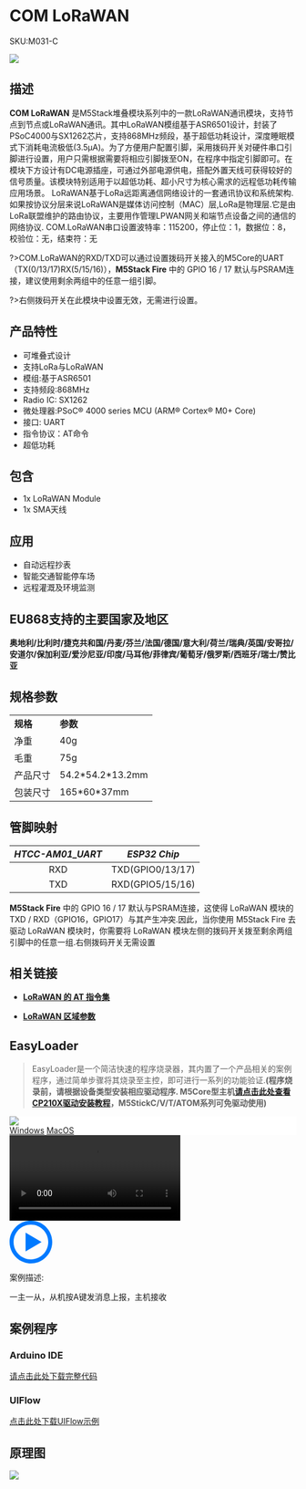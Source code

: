 # COM LoRaWAN

<el-tag effect="plain">SKU:M031-C</el-tag>

<div class="product_pic"><img src="assets/img/product_pics/module/com_lorawan/com.lorawan.webp"></div>

## 描述

**COM LoRaWAN** 是M5Stack堆叠模块系列中的一款LoRaWAN通讯模块，支持节点到节点或LoRaWAN通讯。其中LoRaWAN模组基于ASR6501设计，封装了PSoC4000与SX1262芯片，支持868MHz频段，基于超低功耗设计，深度睡眠模式下消耗电流极低(3.5μA)。为了方便用户配置引脚，采用拨码开关对硬件串口引脚进行设置，用户只需根据需要将相应引脚拨至ON，在程序中指定引脚即可。在模块下方设计有DC电源插座，可通过外部电源供电，搭配外置天线可获得较好的信号质量。该模块特别适用于以超低功耗、超小尺寸为核心需求的远程低功耗传输应用场景。
LoRaWAN基于LoRa远距离通信网络设计的一套通讯协议和系统架构.如果按协议分层来说LoRaWAN是媒体访问控制（MAC）层,LoRa是物理层.它是由LoRa联盟维护的路由协议，主要用作管理LPWAN网关和端节点设备之间的通信的网络协议.
COM.LoRaWAN串口设置波特率：115200，停止位：1，数据位：8，校验位：无，结束符：无

?>COM.LoRaWAN的RXD/TXD可以通过设置拨码开关接入的M5Core的UART（TX(0/13/17)RX(5/15/16)），**M5Stack Fire** 中的 GPIO 16 / 17 默认与PSRAM连接，建议使用剩余两组中的任意一组引脚。

?>右侧拨码开关在此模块中设置无效，无需进行设置。

## 产品特性

-  可堆叠式设计
-  支持LoRa与LoRaWAN
-  模组:基于ASR6501
-  支持频段:868MHz
-  Radio IC: SX1262
-  微处理器:PSoC® 4000 series MCU (ARM® Cortex® M0+ Core)
-  接口: UART
-  指令协议：AT命令
-  超低功耗

## 包含

-  1x LoRaWAN Module
-  1x SMA天线

## 应用

-  自动远程抄表
-  智能交通智能停车场
-  远程灌溉及环境监测

## EU868支持的主要国家及地区

**奥地利/比利时/捷克共和国/丹麦/芬兰/法国/德国/意大利/荷兰/瑞典/英国/安哥拉/安道尔/保加利亚/爱沙尼亚/印度/马耳他/菲律宾/葡萄牙/俄罗斯/西班牙/瑞士/赞比亚**

## 规格参数

<table>
   <tr style="font-weight:bold">
      <td>规格</td>
      <td>参数</td>
   </tr>
   <tr>
      <td>净重</td>
      <td>40g</td>
   </tr>
   <tr>
      <td>毛重</td>
      <td>75g</td>
   </tr>
   <tr>
      <td>产品尺寸</td>
      <td>54.2*54.2*13.2mm</td>
   </tr>
   <tr>
      <td>包装尺寸</td>
      <td>165*60*37mm</td>
   </tr>
 </table>

## 管脚映射

| *HTCC-AM01_UART* | *ESP32 Chip* |
| :----------: |:------------: |
| RXD       | TXD(GPIO0/13/17)    |
| TXD      | RXD(GPIO5/15/16)     |

**M5Stack Fire** 中的 GPIO 16 / 17 默认与PSRAM连接，这使得 LoRaWAN 模块的TXD / RXD（GPIO16，GPIO17）与其产生冲突.因此，当你使用 M5Stack Fire 去驱动 LoRaWAN 模块时，你需要将 LoRaWAN 模块左侧的拨码开关拨至剩余两组引脚中的任意一组.右侧拨码开关无需设置

## 相关链接

- **[LoRaWAN 的 AT 指令集](https://m5stack.oss-cn-shenzhen.aliyuncs.com/resource/docs/datasheet/module/CubeCell_Series_AT_Command_User_Manual_V0.5.pdf)**

- **[LoRaWAN 区域参数](https://m5stack.oss-cn-shenzhen.aliyuncs.com/resource/docs/datasheet/module/lorawantm_regional_parameters_v1.1rb_-_final.pdf)**

## EasyLoader

>EasyLoader是一个简洁快速的程序烧录器，其内置了一个产品相关的案例程序，通过简单步骤将其烧录至主控，即可进行一系列的功能验证.**(程序烧录前，请根据设备类型安装相应驱动程序. M5Core型主机[请点击此处查看CP210X驱动安装教程](zh_CN/arduino/arduino_development?id=安装串口驱动)，M5StickC/V/T/ATOM系列可免驱动使用)**

<div class="easyloader-box">
    <div style="background-color:white;">
        <div><img src="https://m5stack.oss-cn-shenzhen.aliyuncs.com/image/easyloader_intro.webp"></div>
        <div class="easyloader-btn">
            <a href="https://m5stack.oss-cn-shenzhen.aliyuncs.com/EasyLoader/Windows/MODULE/EasyLoader_COM_LoraWAN.zip">Windows</a>
            <a href="https://m5stack.oss-cn-shenzhen.aliyuncs.com/EasyLoader/MacOS/MODULE/EasyLoader_COM_LoraWAN.zip">MacOS</a>
        </div>
    </div>
    <div>
        <video id="example_video" controls>
            <source src="https://m5stack.oss-cn-shenzhen.aliyuncs.com/video/Product_example_video/Module/COM.LoraWAN.mp4" type="video/mp4">
        </video>
        <div class="easyloader-mask">
        <a>
            <svg id="play-btn" t="1583228776634" class="icon" viewBox="0 0 1024 1024" version="1.1" xmlns="http://www.w3.org/2000/svg" p-id="4152" width="75" height="75"><path d="M512 0C229.216 0 0 229.216 0 512s229.216 512 512 512 512-229.216 512-512S794.784 0 512 0z m0 928C282.24 928 96 741.76 96 512S282.24 96 512 96s416 186.24 416 416-186.24 416-416 416zM384 288l384 224-384 224z" p-id="4153" fill="#007aff"></path></svg></a>
            <p>案例描述:</p>
            <p>一主一从，从机按A键发消息上报，主机接收</p>
        </div>
    </div>
</div>

## 案例程序

### Arduino IDE

[请点击此处下载完整代码](https://github.com/m5stack/M5-ProductExampleCodes/tree/master/Module/COM_LoRaWAN/Arduino)

### UIFlow

[点击此处下载UIFlow示例](https://github.com/m5stack/M5-ProductExampleCodes/tree/master/Module/COM_LoRaWAN/UIFlow)

## 原理图

<img src="assets/img/product_pics/module/com_lorawan/com.lorawan_sch.webp">

<script>

   var purchase_link = '';


   anchor_search(purchase_link);
   scrollFunc();

</script>